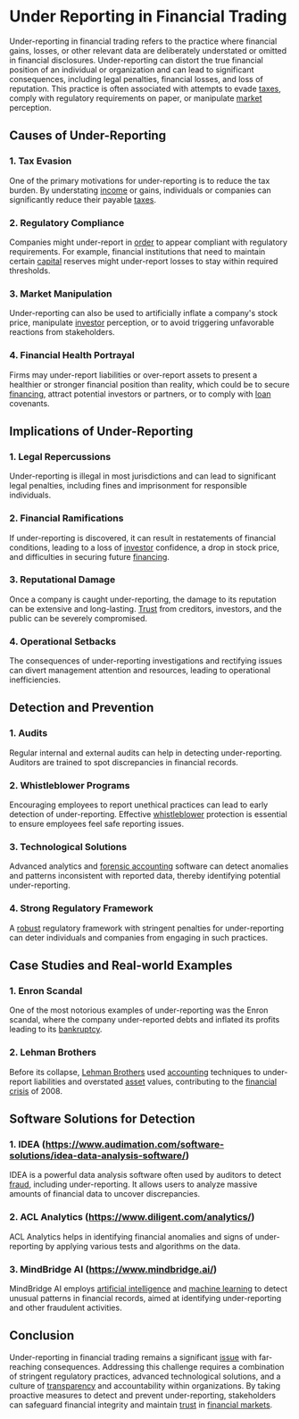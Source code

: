 # Under Reporting in Financial Trading

Under-reporting in financial trading refers to the practice where financial gains, losses, or other relevant data are deliberately understated or omitted in financial disclosures. Under-reporting can distort the true financial position of an individual or organization and can lead to significant consequences, including legal penalties, financial losses, and loss of reputation. This practice is often associated with attempts to evade [taxes](../t/taxes.md), comply with regulatory requirements on paper, or manipulate [market](../m/market.md) perception.

## Causes of Under-Reporting

### 1. Tax Evasion
One of the primary motivations for under-reporting is to reduce the tax burden. By understating [income](../i/income.md) or gains, individuals or companies can significantly reduce their payable [taxes](../t/taxes.md).

### 2. Regulatory Compliance
Companies might under-report in [order](../o/order.md) to appear compliant with regulatory requirements. For example, financial institutions that need to maintain certain [capital](../c/capital.md) reserves might under-report losses to stay within required thresholds.

### 3. Market Manipulation
Under-reporting can also be used to artificially inflate a company's stock price, manipulate [investor](../i/investor.md) perception, or to avoid triggering unfavorable reactions from stakeholders.

### 4. Financial Health Portrayal
Firms may under-report liabilities or over-report assets to present a healthier or stronger financial position than reality, which could be to secure [financing](../f/financing.md), attract potential investors or partners, or to comply with [loan](../l/loan.md) covenants.

## Implications of Under-Reporting

### 1. Legal Repercussions
Under-reporting is illegal in most jurisdictions and can lead to significant legal penalties, including fines and imprisonment for responsible individuals.

### 2. Financial Ramifications
If under-reporting is discovered, it can result in restatements of financial conditions, leading to a loss of [investor](../i/investor.md) confidence, a drop in stock price, and difficulties in securing future [financing](../f/financing.md).

### 3. Reputational Damage
Once a company is caught under-reporting, the damage to its reputation can be extensive and long-lasting. [Trust](../t/trust.md) from creditors, investors, and the public can be severely compromised.

### 4. Operational Setbacks
The consequences of under-reporting investigations and rectifying issues can divert management attention and resources, leading to operational inefficiencies.

## Detection and Prevention

### 1. Audits
Regular internal and external audits can help in detecting under-reporting. Auditors are trained to spot discrepancies in financial records.

### 2. Whistleblower Programs
Encouraging employees to report unethical practices can lead to early detection of under-reporting. Effective [whistleblower](../w/whistleblower.md) protection is essential to ensure employees feel safe reporting issues.

### 3. Technological Solutions
Advanced analytics and [forensic accounting](../f/forensic_accounting.md) software can detect anomalies and patterns inconsistent with reported data, thereby identifying potential under-reporting.

### 4. Strong Regulatory Framework
A [robust](../r/robust.md) regulatory framework with stringent penalties for under-reporting can deter individuals and companies from engaging in such practices.

## Case Studies and Real-world Examples

### 1. Enron Scandal
One of the most notorious examples of under-reporting was the Enron scandal, where the company under-reported debts and inflated its profits leading to its [bankruptcy](../b/bankruptcy.md).

### 2. Lehman Brothers
Before its collapse, [Lehman Brothers](../l/lehman_brothers.md) used [accounting](../a/accounting.md) techniques to under-report liabilities and overstated [asset](../a/asset.md) values, contributing to the [financial crisis](../f/financial_crisis.md) of 2008.

## Software Solutions for Detection

### 1. IDEA (https://www.audimation.com/software-solutions/idea-data-analysis-software/)
IDEA is a powerful data analysis software often used by auditors to detect [fraud](../f/fraud.md), including under-reporting. It allows users to analyze massive amounts of financial data to uncover discrepancies.

### 2. ACL Analytics (https://www.diligent.com/analytics/)
ACL Analytics helps in identifying financial anomalies and signs of under-reporting by applying various tests and algorithms on the data.

### 3. MindBridge AI (https://www.mindbridge.ai/)
MindBridge AI employs [artificial intelligence](../a/artificial_intelligence_in_trading.md) and [machine learning](../m/machine_learning.md) to detect unusual patterns in financial records, aimed at identifying under-reporting and other fraudulent activities.

## Conclusion

Under-reporting in financial trading remains a significant [issue](../i/issue.md) with far-reaching consequences. Addressing this challenge requires a combination of stringent regulatory practices, advanced technological solutions, and a culture of [transparency](../t/transparency.md) and accountability within organizations. By taking proactive measures to detect and prevent under-reporting, stakeholders can safeguard financial integrity and maintain [trust](../t/trust.md) in [financial markets](../f/financial_market.md).